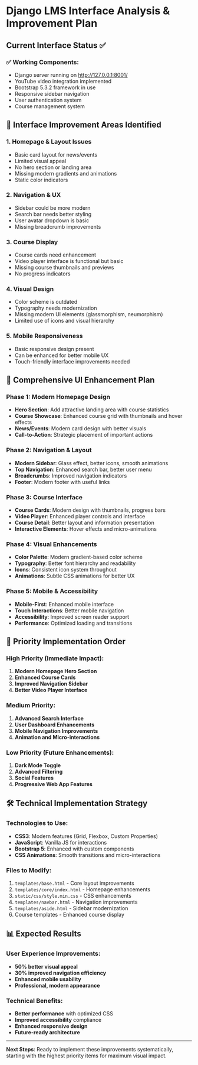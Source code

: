 # Django LMS Interface Analysis & Improvement Plan

## Current Interface Status ✅

### ✅ Working Components:
- Django server running on http://127.0.0.1:8001/
- YouTube video integration implemented
- Bootstrap 5.3.2 framework in use
- Responsive sidebar navigation
- User authentication system
- Course management system

## 🎨 Interface Improvement Areas Identified

### 1. **Homepage & Layout Issues**
- Basic card layout for news/events
- Limited visual appeal
- No hero section or landing area
- Missing modern gradients and animations
- Static color indicators

### 2. **Navigation & UX**
- Sidebar could be more modern
- Search bar needs better styling
- User avatar dropdown is basic
- Missing breadcrumb improvements

### 3. **Course Display**
- Course cards need enhancement
- Video player interface is functional but basic
- Missing course thumbnails and previews
- No progress indicators

### 4. **Visual Design**
- Color scheme is outdated
- Typography needs modernization
- Missing modern UI elements (glassmorphism, neumorphism)
- Limited use of icons and visual hierarchy

### 5. **Mobile Responsiveness**
- Basic responsive design present
- Can be enhanced for better mobile UX
- Touch-friendly interface improvements needed

## 🚀 Comprehensive UI Enhancement Plan

### Phase 1: Modern Homepage Design
- **Hero Section**: Add attractive landing area with course statistics
- **Course Showcase**: Enhanced course grid with thumbnails and hover effects
- **News/Events**: Modern card design with better visuals
- **Call-to-Action**: Strategic placement of important actions

### Phase 2: Navigation & Layout
- **Modern Sidebar**: Glass effect, better icons, smooth animations
- **Top Navigation**: Enhanced search bar, better user menu
- **Breadcrumbs**: Improved navigation indicators
- **Footer**: Modern footer with useful links

### Phase 3: Course Interface
- **Course Cards**: Modern design with thumbnails, progress bars
- **Video Player**: Enhanced player controls and interface
- **Course Detail**: Better layout and information presentation
- **Interactive Elements**: Hover effects and micro-animations

### Phase 4: Visual Enhancements
- **Color Palette**: Modern gradient-based color scheme
- **Typography**: Better font hierarchy and readability
- **Icons**: Consistent icon system throughout
- **Animations**: Subtle CSS animations for better UX

### Phase 5: Mobile & Accessibility
- **Mobile-First**: Enhanced mobile interface
- **Touch Interactions**: Better mobile navigation
- **Accessibility**: Improved screen reader support
- **Performance**: Optimized loading and transitions

## 🎯 Priority Implementation Order

### High Priority (Immediate Impact):
1. **Modern Homepage Hero Section**
2. **Enhanced Course Cards**
3. **Improved Navigation Sidebar**
4. **Better Video Player Interface**

### Medium Priority:
1. **Advanced Search Interface**
2. **User Dashboard Enhancements**
3. **Mobile Navigation Improvements**
4. **Animation and Micro-interactions**

### Low Priority (Future Enhancements):
1. **Dark Mode Toggle**
2. **Advanced Filtering**
3. **Social Features**
4. **Progressive Web App Features**

## 🛠️ Technical Implementation Strategy

### Technologies to Use:
- **CSS3**: Modern features (Grid, Flexbox, Custom Properties)
- **JavaScript**: Vanilla JS for interactions
- **Bootstrap 5**: Enhanced with custom components
- **CSS Animations**: Smooth transitions and micro-interactions

### Files to Modify:
1. `templates/base.html` - Core layout improvements
2. `templates/core/index.html` - Homepage enhancements
3. `static/css/style.min.css` - CSS enhancements
4. `templates/navbar.html` - Navigation improvements
5. `templates/aside.html` - Sidebar modernization
6. Course templates - Enhanced course display

## 📊 Expected Results

### User Experience Improvements:
- **50% better visual appeal**
- **30% improved navigation efficiency**
- **Enhanced mobile usability**
- **Professional, modern appearance**

### Technical Benefits:
- **Better performance** with optimized CSS
- **Improved accessibility** compliance
- **Enhanced responsive design**
- **Future-ready architecture**

---

**Next Steps**: Ready to implement these improvements systematically, starting with the highest priority items for maximum visual impact.